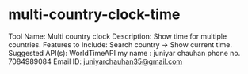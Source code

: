 # multi-country-clock-time
Tool Name: Multi country clock Description: Show time for multiple countries. Features to Include: Search country → Show current time. Suggested API(s): WorldTimeAPI
my name : juniyar chauhan
phone no. 7084989084
Email ID: juniyarchauhan35@gmail.com
